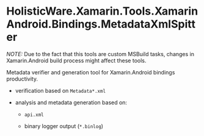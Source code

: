 # HolisticWare.Xamarin.Tools.XamarinAndroid.Bindings.MetadataXmlSpitter

*NOTE:* Due to the fact that this tools are custom MSBuild tasks, changes in Xamarin.Android build process
might affect these tools.

Metadata verifier and generation tool for Xamarin.Android bindings productivity.

*   verification based on `Metadata*.xml`

*   analysis and metadata generation based on:

    *   `api.xml`

    *   binary logger output (`*.binlog`)


